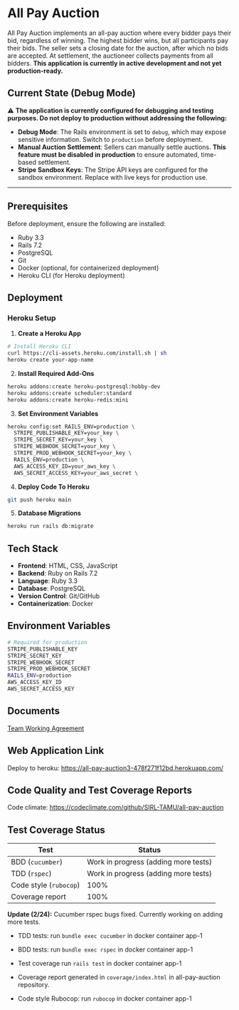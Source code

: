 # All Pay Auction
All Pay Auction implements an all-pay auction where every bidder pays their bid, regardless of winning. The highest bidder wins, but all participants pay their bids. The seller sets a closing date for the auction, after which no bids are accepted. At settlement, the auctioneer collects payments from all bidders. **This application is currently in active development and not yet production-ready.**

## Current State (Debug Mode)

⚠️ **The application is currently configured for debugging and testing purposes. Do not deploy to production without addressing the following:**

- **Debug Mode**: The Rails environment is set to `debug`, which may expose sensitive information. Switch to `production` before deployment.
- **Manual Auction Settlement**: Sellers can manually settle auctions. **This feature must be disabled in production** to ensure automated, time-based settlement.
- **Stripe Sandbox Keys**: The Stripe API keys are configured for the sandbox environment. Replace with live keys for production use.

---

## Prerequisites

Before deployment, ensure the following are installed:
- Ruby 3.3
- Rails 7.2
- PostgreSQL
- Git
- Docker (optional, for containerized deployment)
- Heroku CLI (for Heroku deployment)

## Deployment

### Heroku Setup

1. **Create a Heroku App**
```bash
# Install Heroku CLI
curl https://cli-assets.heroku.com/install.sh | sh
heroku create your-app-name
```

2. **Install Required Add-Ons**
```bash
heroku addons:create heroku-postgresql:hobby-dev
heroku addons:create scheduler:standard
heroku addons:create heroku-redis:mini
```

3. **Set Environment Variables**
```bash
heroku config:set RAILS_ENV=production \
  STRIPE_PUBLISHABLE_KEY=your_key \
  STRIPE_SECRET_KEY=your_key \
  STRIPE_WEBHOOK_SECRET=your_key \
  STRIPE_PROD_WEBHOOK_SECRET=your_key \
  RAILS_ENV=production \
  AWS_ACCESS_KEY_ID=your_aws_key \
  AWS_SECRET_ACCESS_KEY=your_aws_secret \
```
4. **Deploy Code To Heroku**
```bash
git push heroku main
```

5. **Database Migrations**
```bash
heroku run rails db:migrate
```

## Tech Stack
- **Frontend**: HTML, CSS, JavaScript
- **Backend**: Ruby on Rails 7.2
- **Language**: Ruby 3.3
- **Database**: PostgreSQL
- **Version Control**: Git/GitHub
- **Containerization**: Docker

## Environment Variables

```bash
# Required for production
STRIPE_PUBLISHABLE_KEY
STRIPE_SECRET_KEY
STRIPE_WEBHOOK_SECRET
STRIPE_PROD_WEBHOOK_SECRET
RAILS_ENV=production
AWS_ACCESS_KEY_ID
AWS_SECRET_ACCESS_KEY

```

## Documents
[Team Working Agreement](/documentation/TWA.md)

## Web Application Link
Deploy to heroku: https://all-pay-auction3-478f271f12bd.herokuapp.com/

## Code Quality and Test Coverage Reports
Code climate: https://codeclimate.com/github/SIRL-TAMU/all-pay-auction

## Test Coverage Status

| Test                      | Status            |                 
| -----------               | -----------       |
| BDD (`cucumber`)          | Work in progress (adding more tests)  |           
| TDD (`rspec`)             | Work in progress (adding more tests) |           
| Code style (`rubocop`)    | 100%              |           
| Coverage report           | 100%              |           

**Update (2/24):** Cucumber rspec bugs fixed. Currently working on adding more tests.

- TDD tests: run `bundle exec cucumber` in docker container app-1

- BDD tests: run `bundle exec rspec` in docker container app-1

- Test coverage run `rails test` in docker container app-1

- Coverage report generated in `coverage/index.html` in all-pay-auction repository.

- Code style Rubocop: run `rubocop` in docker container app-1




